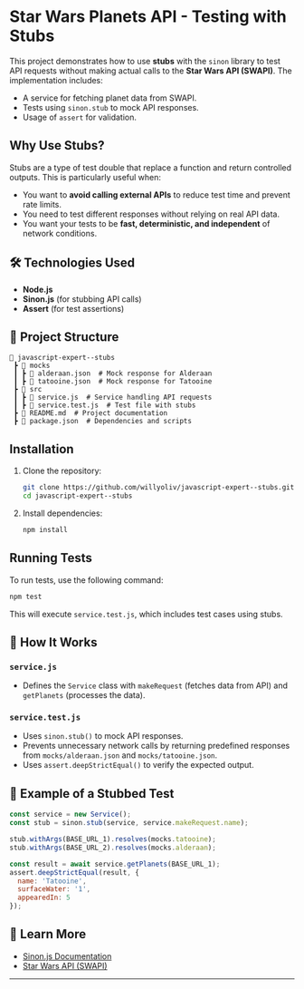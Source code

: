 # Star Wars Planets API - Testing with Stubs

This project demonstrates how to use **stubs** with the `sinon` library to test API requests without making actual calls to the **Star Wars API (SWAPI)**. The implementation includes:
- A service for fetching planet data from SWAPI.
- Tests using `sinon.stub` to mock API responses.
- Usage of `assert` for validation.

## Why Use Stubs?

Stubs are a type of test double that replace a function and return controlled outputs. This is particularly useful when:

- You want to **avoid calling external APIs** to reduce test time and prevent rate limits.
- You need to test different responses without relying on real API data.
- You want your tests to be **fast, deterministic, and independent** of network conditions.

## 🛠 Technologies Used
- **Node.js**
- **Sinon.js** (for stubbing API calls)
- **Assert** (for test assertions)

## 📁 Project Structure
```
📂 javascript-expert--stubs
 ┣ 📂 mocks
 ┃ ┣ 📝 alderaan.json  # Mock response for Alderaan
 ┃ ┣ 📝 tatooine.json  # Mock response for Tatooine
 ┣ 📂 src
 ┃ ┣ 📝 service.js  # Service handling API requests
 ┃ ┣ 📝 service.test.js  # Test file with stubs
 ┣ 📝 README.md  # Project documentation
 ┣ 📝 package.json  # Dependencies and scripts
```

## Installation

1. Clone the repository:
   ```sh
   git clone https://github.com/willyoliv/javascript-expert--stubs.git
   cd javascript-expert--stubs
   ```

2. Install dependencies:
   ```sh
   npm install
   ```

## Running Tests

To run tests, use the following command:
```sh
npm test
```
This will execute `service.test.js`, which includes test cases using stubs.

## 📌 How It Works
### `service.js`
- Defines the `Service` class with `makeRequest` (fetches data from API) and `getPlanets` (processes the data).

### `service.test.js`
- Uses `sinon.stub()` to mock API responses.
- Prevents unnecessary network calls by returning predefined responses from `mocks/alderaan.json` and `mocks/tatooine.json`.
- Uses `assert.deepStrictEqual()` to verify the expected output.

## 📝 Example of a Stubbed Test
```javascript
const service = new Service();
const stub = sinon.stub(service, service.makeRequest.name);

stub.withArgs(BASE_URL_1).resolves(mocks.tatooine);
stub.withArgs(BASE_URL_2).resolves(mocks.alderaan);

const result = await service.getPlanets(BASE_URL_1);
assert.deepStrictEqual(result, {
  name: 'Tatooine',
  surfaceWater: '1',
  appearedIn: 5
});
```

## 📖 Learn More
- [Sinon.js Documentation](https://sinonjs.org/)
- [Star Wars API (SWAPI)](https://swapi.dev/)

---





